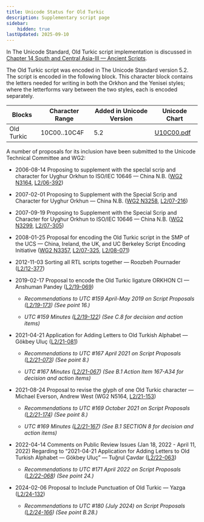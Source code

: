 ```yaml
---
title: Unicode Status for Old Turkic
description: Supplementary script page
sidebar:
    hidden: true
lastUpdated: 2025-09-10
---
```


In The Unicode Standard, Old Turkic script implementation is discussed in [Chapter 14 South and Central Asia-III — Ancient Scripts](https://www.unicode.org/versions/latest/core-spec/chapter-14/#G41975).

[comment]: # (end of intro)

[comment]: # (start of blocks)

The Old Turkic script was encoded in The Unicode Standard version 5.2. The script is encoded in the following block. This character block contains the letters needed for writing in both the Orkhon and the Yenisei styles; where the letterforms vary between the two styles, each is encoded separately. 

| Blocks  |  Character Range  |  Added in Unicode Version  |  Unicode Chart  |
| ------- | ----------------- | -------------------------- | --------------- |
| Old Turkic |  10C00..10C4F  |  5.2  |  [U10C00.pdf](http://www.unicode.org/charts/PDF/U10C00.pdf)  |

[comment]: # (end of blocks)

[comment]: # (start of chars)



[comment]: # (end of chars)

[comment]: # (start of rest)

A number of proposals for its inclusion have been submitted to the Unicode Technical Committee and WG2:

- 2006-08-14 Proposing to supplement with the speclal scrip and character for Uyghur Orkhun to ISO/IEC 10646 — China N.B. ([WG2 N3164](https://www.unicode.org/wg2/docs/n3164.pdf), [L2/06-392](http://www.unicode.org/cgi-bin/GetMatchingDocs.pl?L2/06-392))

- 2007-02-01 Proposing to Supplement with the Special Scrip and Character for Uyghur Orkhun — China N.B. ([WG2 N3258](https://www.unicode.org/wg2/docs/n3258.pdf), [L2/07-216](http://www.unicode.org/cgi-bin/GetMatchingDocs.pl?L2/07-216))

- 2007-09-19 Proposing to Supplement with the Special Scrip and Character for Uyghur Orkhun to ISO/IEC 10646 — China N.B. ([WG2 N3299](https://www.unicode.org/wg2/docs/n3299.pdf), [L2/07-305](http://www.unicode.org/cgi-bin/GetMatchingDocs.pl?L2/07-305))

- 2008-01-25 Proposal for encoding the Old Turkic script in the SMP of the UCS — China, Ireland, the UK, and UC Berkeley Script Encoding Initiative ([WG2 N3357](https://www.unicode.org/wg2/docs/n3357.pdf), [L2/07-325](http://www.unicode.org/cgi-bin/GetMatchingDocs.pl?L2/07-325), [L2/08-071](http://www.unicode.org/cgi-bin/GetMatchingDocs.pl?L2/08-071))

- 2012-11-03 Sorting all RTL scripts together — Roozbeh Pournader ([L2/12-377](http://www.unicode.org/cgi-bin/GetMatchingDocs.pl?L2/12-377))

- 2019-02-17 Proposal to encode the Old Turkic ligature ORKHON CI — Anshuman Pandey ([L2/19-069](http://www.unicode.org/cgi-bin/GetMatchingDocs.pl?L2/19-069))

  - _Recommendations to UTC #159 April-May 2019 on Script Proposals ([L2/19-173](http://www.unicode.org/L2/L2019/19173-script-adhoc-recs.pdf)) (See point 16.)_

  - _UTC #159 Minutes ([L2/19-122](http://www.unicode.org/L2/L2019/19122.htm)) (See C.8 for decision and action items)_

- 2021-04-21 Application for Adding Letters to Old Turkish Alphabet — Gökbey Uluç ([L2/21-081](http://www.unicode.org/cgi-bin/GetMatchingDocs.pl?L2/21-081))

  - _Recommendations to UTC #167 April 2021 on Script Proposals ([L2/21-073](http://www.unicode.org/L2/L2021/21073-script-adhoc-rept.pdf)) (See point 8.)_

  - _UTC #167 Minutes ([L2/21-067](https://www.unicode.org/L2/L2021/21066.htm)) (See B.1 Action Item 167-A34 for decision and action items)_

- 2021-08-24 Proposal to revise the glyph of one Old Turkic character — Michael Everson, Andrew West (WG2 N5164, [L2/21-153](http://www.unicode.org/cgi-bin/GetMatchingDocs.pl?L2/21-153))

  - _Recommendations to UTC #169 October  2021 on Script Proposals ([L2/21-174](http://www.unicode.org/L2/L2021/21174-script-adhoc-rept.pdf)) (See point 8.)_

  - _UTC #169 Minutes ([L2/21-167](https://www.unicode.org/L2/L2021/21167.htm)) (See B.1 SECTION 8 for decision and action items)_

- 2022-04-14 Comments on Public Review Issues (Jan 18, 2022 - April 11, 2022) Regarding to “2021-04-21 Application for Adding Letters to Old Turkish Alphabet — Gökbey Uluç” — Tuğrul Çavdar ([L2/22-063](http://www.unicode.org/cgi-bin/GetMatchingDocs.pl?L2/22-063))

  - _Recommendations to UTC #171 April 2022 on Script Proposals ([L2/22-068](http://www.unicode.org/cgi-bin/GetMatchingDocs.pl?L2/22-068)) (See point 24.)_

- 2024-02-06 Proposal to Include Punctuation of Old Turkic — Yazga ([L2/24-132](http://www.unicode.org/cgi-bin/GetMatchingDocs.pl?L2/24-132))

  - _Recommendations to UTC #180 (July 2024) on Script Proposals ([L2/24-166](https://www.unicode.org/cgi-bin/GetMatchingDocs.pl?L2/24-166)) (See point B.28.)_
